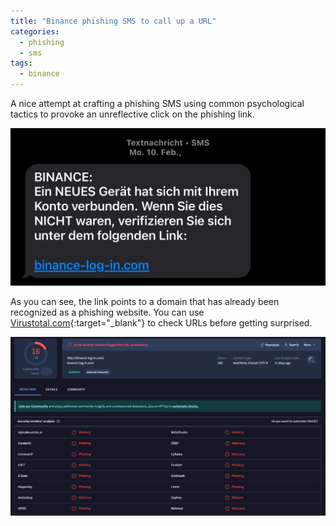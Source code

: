```yaml
---
title: "Binance phishing SMS to call up a URL"
categories:
  - phishing
  - sms
tags:
  - binance
---
```


A nice attempt at crafting a phishing SMS using common psychological tactics to provoke an unreflective click on the phishing link.

![Image](/assets/images/2025-02-10-sms-binance.jpg)

As you can see, the link points to a domain that has already been recognized as a phishing website. You can use [Virustotal.com](https://www.virustotal.com/gui/home/url){:target="_blank"} to check URLs before getting surprised.

![Image](/assets/images/2025-02-10-binance-log-in.com-virustotal.png)
